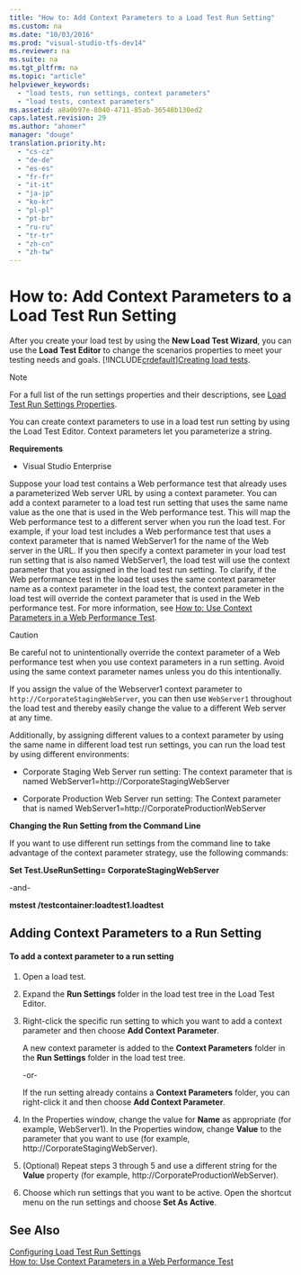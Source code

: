 ```yaml
---
title: "How to: Add Context Parameters to a Load Test Run Setting"
ms.custom: na
ms.date: "10/03/2016"
ms.prod: "visual-studio-tfs-dev14"
ms.reviewer: na
ms.suite: na
ms.tgt_pltfrm: na
ms.topic: "article"
helpviewer_keywords: 
  - "load tests, run settings, context parameters"
  - "load tests, context parameters"
ms.assetid: a8a0b97e-8040-4711-85ab-36548b130ed2
caps.latest.revision: 29
ms.author: "ahomer"
manager: "douge"
translation.priority.ht: 
  - "cs-cz"
  - "de-de"
  - "es-es"
  - "fr-fr"
  - "it-it"
  - "ja-jp"
  - "ko-kr"
  - "pl-pl"
  - "pt-br"
  - "ru-ru"
  - "tr-tr"
  - "zh-cn"
  - "zh-tw"
---
```

# How to: Add Context Parameters to a Load Test Run Setting
After you create your load test by using the **New Load Test Wizard**, you can use the **Load Test Editor** to change the scenarios properties to meet your testing needs and goals. [!INCLUDE[crdefault](../codequality/includes/crdefault_md.md)][Creating load tests](../test_notintoc/creating-load-tests.md).  
  
> [!NOTE]
>  For a full list of the run settings properties and their descriptions, see [Load Test Run Settings Properties](../test/load-test-run-settings-properties.md).  
  
 You can create context parameters to use in a load test run setting by using the Load Test Editor. Context parameters let you parameterize a string.  
  
 **Requirements**  
  
-   Visual Studio Enterprise  
  
 Suppose your load test contains a Web performance test that already uses a parameterized Web server URL by using a context parameter. You can add a context parameter to a load test run setting that uses the same name value as the one that is used in the Web performance test. This will map the Web performance test to a different server when you run the load test. For example, if your load test includes a Web performance test that uses a context parameter that is named WebServer1 for the name of the Web server in the URL. If you then specify a context parameter in your load test run setting that is also named WebServer1, the load test will use the context parameter that you assigned in the load test run setting. To clarify, if the Web performance test in the load test uses the same context parameter name as a context parameter in the load test, the context parameter in the load test will override the context parameter that is used in the Web performance test. For more information, see [How to: Use Context Parameters in a Web Performance Test](../test_notintoc/how-to--use-context-parameters-in-a-web-performance-test.md).  
  
> [!CAUTION]
>  Be careful not to unintentionally override the context parameter of a Web performance test when you use context parameters in a run setting. Avoid using the same context parameter names unless you do this intentionally.  
  
 If you assign the value of the Webserver1 context parameter to `http://CorporateStagingWebServer`, you can then use `WebServer1` throughout the load test and thereby easily change the value to a different Web server at any time.  
  
 Additionally, by assigning different values to a context parameter by using the same name in different load test run settings, you can run the load test by using different environments:  
  
-   Corporate Staging Web Server run setting: The context parameter that is named WebServer1=http://CorporateStagingWebServer  
  
-   Corporate Production Web Server run setting: The Context parameter that is named WebServer1=http://CorporateProductionWebServer  
  
 **Changing the Run Setting from the Command Line**  
  
 If you want to use different run settings from the command line to take advantage of the context parameter strategy, use the following commands:  
  
 **Set Test.UseRunSetting= CorporateStagingWebServer**  
  
 -and-  
  
 **mstest /testcontainer:loadtest1.loadtest**  
  
## Adding Context Parameters to a Run Setting  
  
#### To add a context parameter to a run setting  
  
1.  Open a load test.  
  
2.  Expand the **Run Settings** folder in the load test tree in the Load Test Editor.  
  
3.  Right-click the specific run setting to which you want to add a context parameter and then choose **Add Context Parameter**.  
  
     A new context parameter is added to the **Context Parameters** folder in the **Run Settings** folder in the load test tree.  
  
     -or-  
  
     If the run setting already contains a **Context Parameters** folder, you can right-click it and then choose **Add Context Parameter**.  
  
4.  In the Properties window, change the value for **Name** as appropriate (for example, WebServer1). In the Properties window, change **Value** to the parameter that you want to use (for example, http://CorporateStagingWebServer).  
  
5.  (Optional) Repeat steps 3 through 5 and use a different string for the **Value** property (for example, http://CorporateProductionWebServer).  
  
6.  Choose which run settings that you want to be active. Open the shortcut menu on the run settings and choose **Set As Active**.  
  
## See Also  
 [Configuring Load Test Run Settings](../test/configuring-load-test-run-settings.md)   
 [How to: Use Context Parameters in a Web Performance Test](../test_notintoc/how-to--use-context-parameters-in-a-web-performance-test.md)